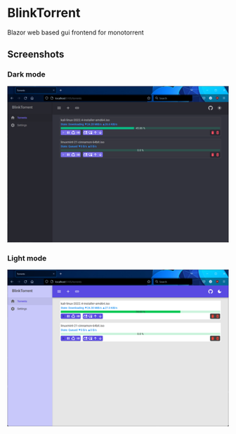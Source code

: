 # BlinkTorrent
Blazor web based gui frontend for monotorrent

## Screenshots

### Dark mode
![BlinkTorrent dark mode](https://github.com/jpmikkers/BlinkTorrent/blob/main/Screenshots/screendark.png)

### Light mode
![BlinkTorrent light mode](https://github.com/jpmikkers/BlinkTorrent/blob/main/Screenshots/screenlight.png)

